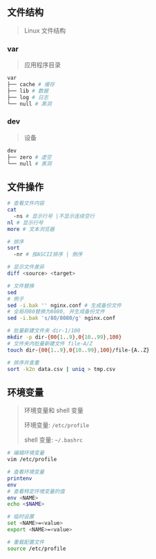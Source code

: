 <!--
title: 05-文件系统
sort:
-->

## 文件结构

> Linux 文件结构

### var

> 应用程序目录

```bash
var
├── cache # 缓存
├── lib # 数据
├── log # 日志
└── null # 黑洞
```

### dev

> 设备

```bash
dev
├── zero # 虚空
└── null # 黑洞
```

## 文件操作

```bash
# 查看文件内容
cat
  -ns # 显示行号 |不显示连续空行
nl # 显示行号
more # 文本浏览器

# 排序
sort
  -nr # 按ASCII排序 | 倒序

# 显示文件差异
diff <source> <target>

# 文件替换
sed
# 例子
sed -i.bak '' nginx.conf # 生成备份文件
# 全局将80替换为8080, 并生成备份文件
sed -i.bak 's/80/8080/g' nginx.conf

# 批量新建文件夹 dir-1/100
mkdir -p dir-{00{1..9},0{10..99},100}
# 文件夹内批量新建文件 file-A/Z
touch dir-{00{1..9},0{10..99},100}/file-{A..Z}

# 排序并查重
sort -k2n data.csv | uniq > tmp.csv
```

## 环境变量

> 环境变量和 shell 变量
>
> 环境变量: `/etc/profile`
>
> shell 变量: `~/.bashrc`

```bash
# 编辑环境变量
vim /etc/profile

# 查看环境变量
printenv
env
# 查看特定环境变量的值
env <NAME>
echo <$NAME>

# 临时设置
set <NAME>=<value>
export <NAME>=<value>

# 重载配置文件
source /etc/profile
```
